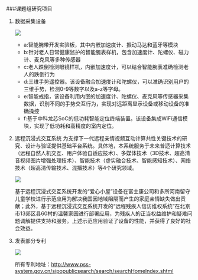 ###课题组研究项目
1. 数据采集设备
	
    ![](https://s3.amazonaws.com/f.cl.ly/items/2o3G2L2u2F0Y223j3Y3D/QQ%E6%88%AA%E5%9B%BE20150905184614.png)
    - a:智能腕带开发实验板，其中内嵌加速度计、振动马达和蓝牙等模块
    - b:针对老人日常健康监护的智能腕表样机，包含加速度计、陀螺仪、磁力计、麦克风等多种传感器
    - c:老人跌倒检测眼镜样机，内嵌加速度计，可以结合智能腕表准确检测老人的跌倒行为
    - d:三维手势遥控器。该设备融合加速度计和陀螺仪，可以准确识别用户的三维手势，检测0-9等数字以及a-z等字母。
    - e:智能戒指，该设备利用内嵌的加速度计、陀螺仪、麦克风等传感器采集数据，识别不同的手势交互行为，实现对远距离显示设备或移动设备的准确操控
    - f:基于中科龙芯SoC的低功耗智能定位终端装置。该设备集成WiFi通信模块，实现了低功耗和高精度的室内定位。

2. 远程沉浸式交互系统
	为支撑下一代远程亲情视频互动计算共性关键技术的研究、设计与验证提供基础平台系统。具体地，本系统服务于未来普适计算技术（远程自然人机交互、用户体验自适应技术）、多媒体技术（3D技术、超高清音视频图片增强处理技术）、智能技术（虚实融合技术、智能感知技术）、网络技术（超高清传输技术、混播技术）等4个研究领域。

    ![](https://s3.amazonaws.com/f.cl.ly/items/3J010S33031s030O033m/QQ%E6%88%AA%E5%9B%BE20150905185137.png)
    
	基于远程沉浸式交互系统开发的“爱心小屋”设备在富士康公司和多所河南留守儿童学校进行示范应用为解决我国因地域阻隔而产生的家庭亲情缺失做出贡献；此外，基于远程沉浸式交互系统开发的“远程残疾人信访维权系统”在北京市13郊区县60村的温馨家园进行部署应用，为残疾人的正当权益维护和疑难问题调解提供支持和服务。上述示范应用验证了设备的性能，并获得了良好的社会效益。

3. 发表部分专利

	![](https://s3.amazonaws.com/f.cl.ly/items/1F08372q3M1H303N1143/QQ%E6%88%AA%E5%9B%BE20150905185434.png)

	所有专利地址：http://www.pss-system.gov.cn/sipopublicsearch/search/searchHomeIndex.shtml
